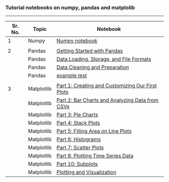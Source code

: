 ### Tutorial notebooks on numpy, pandas and matplolib

__________


| Sr. No. | Topic      | Notebook                                                                                                                                                                                                   |
| ------- | ---------- | ---------------------------------------------------------------------------------------------------------------------------------------------------------------------------------------------------------- |
| 1       | Numpy      | [Numpy notebook](https://nbviewer.jupyter.org/github/veb-101/Numpy-Pandas-Matplotlib-Tutorial/blob/master/numpy/Numpy%20basic%20tutorial.ipynb)                                                            |
|         |            |                                                                                                                                                                                                            |
| 2       | Pandas     | [Getting Started with Pandas](https://nbviewer.jupyter.org/github/veb-101/Numpy-Pandas-Matplotlib-Tutorial/blob/master/pandas/Getting%20started%20with%20pandas.ipynb)                                     |
|         | Pandas     | [Data Loading, Storage, and File Formats](https://nbviewer.jupyter.org/github/veb-101/Numpy-Pandas-Matplotlib-Tutorial/blob/master/pandas/Data%20Loading%2C%20Storage%2C%20and%20File%20Formats.ipynb)     |
|         | Pandas     | [Data Cleaning and Preparation](https://nbviewer.jupyter.org/github/veb-101/Numpy-Pandas-Matplotlib-Tutorial/blob/master/pandas/Data%20Cleaning%20and%20Preparation.ipynb)                                 |
|         | Pandas     | [example test](https://nbviewer.jupyter.org/github/veb-101/Numpy-Pandas-Matplotlib-Tutorial/blob/master/pandas/test.ipynb)                                                                                 |
|         |            |                                                                                                                                                                                                            |
| 3       | Matplotlib | [Part 1: Creating and Customizing Our First Plots](https://nbviewer.jupyter.org/github/veb-101Numpy-Pandas-Matplotlib-Tutorial/blob/master/matplotlib/Part%2001%20Introduction%20and%20Line%20Plots.ipynb) |
|         | Matplotlib | [Part 2: Bar Charts and Analyzing Data from CSVs](https://nbviewer.jupyter.org/github/veb-101/Numpy-Pandas-Matplotlib-Tutorial/blob/master/matplotlib/Part%2002%20Bar%20Charts.ipynb)                      |
|         | Matplotlib | [Part 3: Pie Charts](https://nbviewer.jupyter.org/github/veb-101/Numpy-Pandas-Matplotlib-Tutorial/blob/master/matplotlib/Part%2003%20Pie%20Charts.ipynb)                                                   |
|         | Matplotlib | [Part 4: Stack Plots](https://nbviewer.jupyter.org/github/veb-101/Numpy-Pandas-Matplotlib-Tutorial/blob/master/matplotlib/Part%2004%20Stack%20Plots.ipynb)                                                 |
|         | Matplotlib | [Part 5: Filling Area on Line Plots](https://nbviewer.jupyter.org/github/veb-101/Numpy-Pandas-Matplotlib-Tutorial/blob/master/matplotlib/Part%2005%20Fill%20Between.ipynb)                                 |
|         | Matplotlib | [Part 6: Histograms](https://nbviewer.jupyter.org/github/veb-101/Numpy-Pandas-Matplotlib-Tutorial/blob/master/matplotlib/Part%2006%20Histograms.ipynb)                                                     |
|         | Matplotlib | [Part 7: Scatter Plots](https://nbviewer.jupyter.org/github/veb-101/Numpy-Pandas-Matplotlib-Tutorial/blob/master/matplotlib/Part%2007%20Scatter%20Plots.ipynb)                                             |
|         | Matplotlib | [Part 8: Plotting Time Series Data](https://nbviewer.jupyter.org/github/veb-101/Numpy-Pandas-Matplotlib-Tutorial/blob/master/matplotlib/Part%2008%20Time%20Series.ipynb)                                   |
|         | Matplotlib | [Part 10: Subplots](https://nbviewer.jupyter.org/github/veb-101/Numpy-Pandas-Matplotlib-Tutorial/blob/master/matplotlib/Part%2010%20Subplots.ipynb)                                                        |
|         | Matplotlib | [Plotting and Visualization](https://nbviewer.jupyter.org/github/veb-101/Numpy-Pandas-Matplotlib-Tutorial/blob/master/matplotlib/Plotting%20and%20Visualization.ipynb)                                     |
